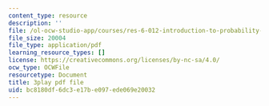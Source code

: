 ```yaml
---
content_type: resource
description: ''
file: /ol-ocw-studio-app/courses/res-6-012-introduction-to-probability-spring-2018/bc8180df6dc3e17be097ede069e20032_KdAsNQVdaNk.pdf
file_size: 20004
file_type: application/pdf
learning_resource_types: []
license: https://creativecommons.org/licenses/by-nc-sa/4.0/
ocw_type: OCWFile
resourcetype: Document
title: 3play pdf file
uid: bc8180df-6dc3-e17b-e097-ede069e20032
---
```

